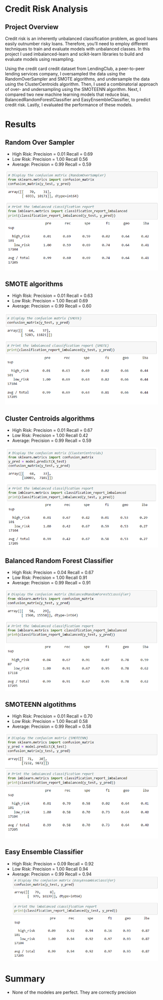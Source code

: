 # Credit Risk Analysis

## Project Overview

Credit risk is an inherently unbalanced classification problem, as good loans easily outnumber risky loans. Therefore, you’ll need to employ different techniques to train and evaluate models with unbalanced classes. In this project I used imbalanced-learn and scikit-learn libraries to build and evaluate models using resampling.

Using the credit card credit dataset from LendingClub, a peer-to-peer lending services company, I oversampled the data using the RandomOverSampler and SMOTE algorithms, and undersample the data using the ClusterCentroids algorithm. Then, I used a combinatorial approach of over- and undersampling using the SMOTEENN algorithm. Next, I compared two new machine learning models that reduce bias, BalancedRandomForestClassifier and EasyEnsembleClassifier, to predict credit risk. Lastly, I evaluated the performance of these models.

# Results


## Random Over Sampler
* High Risk: Precision = 0.01 Recall = 0.69
* Low Risk: Precision = 1.00 Recall 0.56
* Average: Precision = 0.99 Recall = 0.59

![RandomOverSampler Results](Images/RandomOverSampler.png)

## SMOTE algorithms
* High Risk: Precision = 0.01 Recall = 0.63
* Low Risk: Precision = 1.00 Recall 0.69
* Average: Precision = 0.99 Recall = 0.60

![RandomOverSampler Results](Images/SMOTE.png)

## Cluster Centroids algorithms
* High Risk: Precision = 0.01 Recall = 0.67
* Low Risk: Precision = 1.00 Recall 0.42
* Average: Precision = 0.99 Recall = 0.59

![RandomOverSampler Results](Images/ClusterCentroid.png)

## Balanced Random Forest Classifier

* High Risk: Precision = 0.04 Recall = 0.67
* Low Risk: Precision = 1.00 Recall 0.91
* Average: Precision = 0.99 Recall = 0.91

![RandomOverSampler Results](Images/BalancedRandomForest.png)

## SMOTEENN algotithms
* High Risk: Precision = 0.01 Recall = 0.70
* Low Risk: Precision = 1.00 Recall 0.58
* Average: Precision = 0.99 Recall = 0.58

![RandomOverSampler Results](Images/SMOTEENN.png)

## Easy Ensemble Classifier
* High Risk: Precision = 0.09 Recall = 0.92
* Low Risk: Precision = 1.00 Recall 0.94
* Average: Precision = 0.99 Recall = 0.94
![RandomOverSampler Results](Images/EasyEnsamble.png)

# Summary
* None of the modeles are perfect. They are correctly precision  